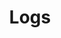 ---
title: Logs
description: Demonstrates the collection of logs within Istio.
weight: 20
aliases:
 - /docs/tasks/telemetry/logs/
---